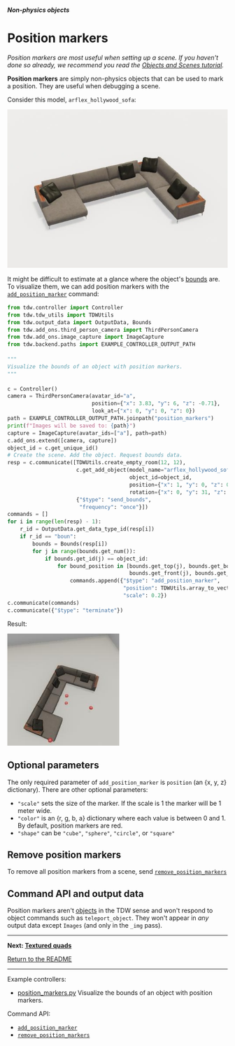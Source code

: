 ##### Non-physics objects

# Position markers

*Position markers are most useful when setting up a scene. If you haven't done so already, we recommend you read the [Objects and Scenes tutorial](../objects_and_scenes/overview.md).*

**Position markers** are simply non-physics objects that can be used to mark a position. They are useful when debugging a scene.

Consider this model, `arflex_hollywood_sofa`:

![](images/arflex_hollywood_sofa.jpg)

It might be difficult to estimate at a glance where the object's [bounds](../objects_and_scenes/bounds.md) are. To visualize them, we can add position markers with the [`add_position_marker`](../../api/command_api.md#add_position_marker) command:

```python
from tdw.controller import Controller
from tdw.tdw_utils import TDWUtils
from tdw.output_data import OutputData, Bounds
from tdw.add_ons.third_person_camera import ThirdPersonCamera
from tdw.add_ons.image_capture import ImageCapture
from tdw.backend.paths import EXAMPLE_CONTROLLER_OUTPUT_PATH

"""
Visualize the bounds of an object with position markers.
"""

c = Controller()
camera = ThirdPersonCamera(avatar_id="a",
                           position={"x": 3.83, "y": 6, "z": -0.71},
                           look_at={"x": 0, "y": 0, "z": 0})
path = EXAMPLE_CONTROLLER_OUTPUT_PATH.joinpath("position_markers")
print(f"Images will be saved to: {path}")
capture = ImageCapture(avatar_ids=["a"], path=path)
c.add_ons.extend([camera, capture])
object_id = c.get_unique_id()
# Create the scene. Add the object. Request bounds data.
resp = c.communicate([TDWUtils.create_empty_room(12, 12),
                      c.get_add_object(model_name="arflex_hollywood_sofa",
                                       object_id=object_id,
                                       position={"x": 1, "y": 0, "z": 0},
                                       rotation={"x": 0, "y": 31, "z": 0}),
                      {"$type": "send_bounds",
                       "frequency": "once"}])
commands = []
for i in range(len(resp) - 1):
    r_id = OutputData.get_data_type_id(resp[i])
    if r_id == "boun":
        bounds = Bounds(resp[i])
        for j in range(bounds.get_num()):
            if bounds.get_id(j) == object_id:
                for bound_position in [bounds.get_top(j), bounds.get_bottom(j), bounds.get_left(j), bounds.get_right(j),
                                       bounds.get_front(j), bounds.get_bottom(j)]:
                    commands.append({"$type": "add_position_marker",
                                     "position": TDWUtils.array_to_vector3(bound_position),
                                     "scale": 0.2})
c.communicate(commands)
c.communicate({"$type": "terminate"})
```

Result:

![](images/sofa_bounds.jpg)

## Optional parameters

The only required parameter of `add_position_marker` is `position` (an {x, y, z} dictionary). There are other optional parameters:

- `"scale"` sets the size of the marker. If the scale is 1 the marker will be 1 meter wide.
- `"color"` is an {r, g, b, a} dictionary where each value is between 0 and 1. By default, position markers are red.
- `"shape"` can be `"cube"`, `"sphere"`, `"circle"`, or `"square"`

## Remove position markers

To remove all position markers from a scene, send [`remove_position_markers`](../../api/command_api.md#remove_position_markers)

## Command API and output data

Position markers aren't [objects](../core_concepts/objects.md) in the TDW sense and won't respond to object commands such as `teleport_object`. They won't appear in *any* output data except `Images` (and only in the `_img` pass).

***

**Next: [Textured quads](textured_quads.md)**

[Return to the README](../../../README.md)

***

Example controllers:

- [position_markers.py](https://github.com/threedworld-mit/tdw/blob/master/Python/example_controllers/non_physics/position_markers.py)  Visualize the bounds of an object with position markers.

Command API:

- [`add_position_marker`](../../api/command_api.md#add_position_marker)
- [`remove_position_markers`](../../api/command_api.md#remove_position_markers)